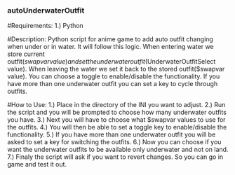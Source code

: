 ### autoUnderwaterOutfit
#Requirements:
  1.) Python

#Description:
  Python script for anime game to add auto outfit changing when under or in water. It will follow this logic. When entering water we store current outfit($swapvar value) and set the underwater outfit($UnderwaterOutfitSelect value). When leaving the water we set it back to the stored outfit($swapvar value). You can choose a toggle to enable/disable the functionality. If you have more than one underwater outfit you can set a key to cycle through outfits.


#How to Use:
  1.) Place in the directory of the INI you want to adjust.
  2.) Run the script and you will be prompted to choose how many underwater outfits you have.
  3.) Next you will have to choose what $swapvar values to use for the outfits.
  4.) You will then be able to set a toggle key to enable/disable the functionality.
  5.) If you have more than one underwater outfit you will be asked to set a key for switching the outfits.
  6.) Now you can choose if you want the underwater outfits to be available only underwater and not on land.
  7.) Finaly the script will ask if you want to revert changes. So you can go in game and test it out.
